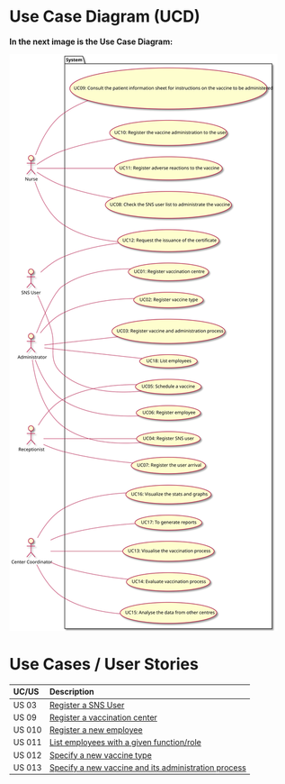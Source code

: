 # Use Case Diagram (UCD)

<!-- **In the scope of this project, there is a direct relationship of _1 to 1_ between Use Cases (UC) and User Stories (US).** -->

**In the next image is the Use Case Diagram:**

![Use Case Diagram](UCD.svg)

# Use Cases / User Stories
| UC/US  | Description                                                               |                   
|:----|:------------------------------------------------------------------------|
| US 03 | [Register a SNS User](../US03/US03_RegisterSNSUser.md) |
| US 09 | [Register a vaccination center](../US09/US09_RegisterVaccinationCenter.md) |
| US 010 | [Register a new employee](../US10/US10_RegisterEmployee.md) |
| US 011 | [List employees with a given function/role](../US11/US11_ListEmployees.md) |
| US 012 | [Specify a new vaccine type](../US12/US12_NewVaccineType.md) |
| US 013 | [Specify a new vaccine and its administration process](../US13/US13_NewVaccineAdministrationProcess.md) |